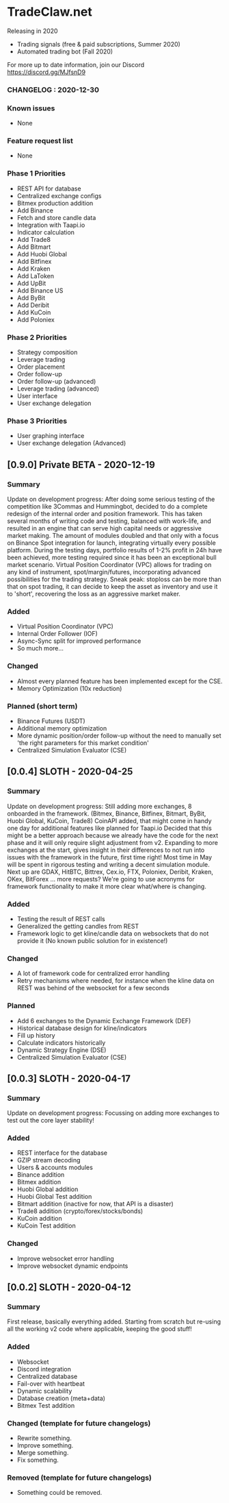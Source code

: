 # TradeClaw.net
Releasing in 2020
* Trading signals (free & paid subscriptions, Summer 2020)
* Automated trading bot (Fall 2020)

For more up to date information, join our Discord
https://discord.gg/MJfsnD9

### CHANGELOG : 2020-12-30 ###

### Known issues
- None

### Feature request list
- None

### Phase 1 Priorities
- REST API for database
- Centralized exchange configs
- Bitmex production addition
- Add Binance
- Fetch and store candle data
- Integration with Taapi.io
- Indicator calculation
- Add Trade8
- Add Bitmart
- Add Huobi Global
- Add Bitfinex
- Add Kraken
- Add LaToken
- Add UpBit
- Add Binance US
- Add ByBit
- Add Deribit
- Add KuCoin
- Add Poloniex
### Phase 2 Priorities
- Strategy composition
- Leverage trading
- Order placement
- Order follow-up
- Order follow-up (advanced)
- Leverage trading (advanced)
- User interface
- User exchange delegation
### Phase 3 Priorities
- User graphing interface
- User exchange delegation (Advanced)

## [0.9.0] Private BETA - 2020-12-19
### Summary
Update on development progress:
After doing some serious testing of the competition like 3Commas and Hummingbot, decided to do a complete redesign of the internal order and position framework.
This has taken several months of writing code and testing, balanced with work-life, and resulted in an engine that can serve high capital needs or aggressive market making.
The amount of modules doubled and that only with a focus on Binance Spot integration for launch, integrating virtually every possible platform.
During the testing days, portfolio results of 1-2% profit in 24h have been achieved, more testing required since it has been an exceptional bull market scenario.
Virtual Position Coordinator (VPC) allows for trading on any kind of instrument, spot/margin/futures, incorporating advanced possibilities for the trading strategy.
Sneak peak: stoploss can be more than that on spot trading, it can decide to keep the asset as inventory and use it to 'short', recovering the loss as an aggressive market maker.

### Added
- Virtual Position Coordinator (VPC)
- Internal Order Follower (IOF)
- Async-Sync split for improved performance
- So much more...

### Changed 
- Almost every planned feature has been implemented except for the CSE.
- Memory Optimization (10x reduction)

### Planned (short term)
- Binance Futures (USDT)
- Additional memory optimization
- More dynamic position/order follow-up without the need to manually set 'the right parameters for this market condition' 
- Centralized Simulation Evaluator (CSE)


## [0.0.4] SLOTH - 2020-04-25
### Summary
Update on development progress:
Still adding more exchanges, 8 onboarded in the framework. (Bitmex, Binance, Bitfinex, Bitmart, ByBit, Huobi Global, KuCoin, Trade8)
CoinAPI added, that might come in handy one day for additional features like planned for Taapi.io
Decided that this might be a better approach because we already have the code for the next phase and it will only require slight adjustment from v2.
Expanding to more exchanges at the start, gives insight in their differences to not run into issues with the framework in the future, first time right!
Most time in May will be spent in rigorous testing and writing a decent simulation module.
Next up are GDAX, HitBTC, Bittrex, Cex.io, FTX, Poloniex, Deribit, Kraken, OKex, BitForex ... more requests?
We're going to use acronyms for framework functionality to make it more clear what/where is changing.

### Added
- Testing the result of REST calls
- Generalized the getting candles from REST
- Framework logic to get kline/candle data on websockets that do not provide it (No known public solution for in existence!)

### Changed 
- A lot of framework code for centralized error handling
- Retry mechanisms where needed, for instance when the kline data on REST was behind of the websocket for a few seconds

### Planned
- Add 6 exchanges to the Dynamic Exchange Framework (DEF)
- Historical database design for kline/indicators
- Fill up history
- Calculate indicators historically
- Dynamic Strategy Engine (DSE)
- Centralized Simulation Evaluator (CSE)

## [0.0.3] SLOTH - 2020-04-17
### Summary
Update on development progress:
Focussing on adding more exchanges to test out the core layer stability!

### Added
- REST interface for the database
- GZIP stream decoding
- Users & accounts modules
- Binance addition
- Bitmex addition
- Huobi Global addition
- Huobi Global Test addition
- Bitmart addition (inactive for now, that API is a disaster)
- Trade8 addition (crypto/forex/stocks/bonds)
- KuCoin addition
- KuCoin Test addition

### Changed 
- Improve websocket error handling
- Improve websocket dynamic endpoints


## [0.0.2] SLOTH - 2020-04-12
### Summary
First release, basically everything added.
Starting from scratch but re-using all the working v2 code where applicable, keeping the good stuff!

### Added
- Websocket
- Discord integration
- Centralized database
- Fail-over with heartbeat
- Dynamic scalability
- Database creation (meta+data)
- Bitmex Test addition

### Changed (template for future changelogs)
- Rewrite something.
- Improve something.
- Merge something.
- Fix something.

### Removed (template for future changelogs)
- Something could be removed.
